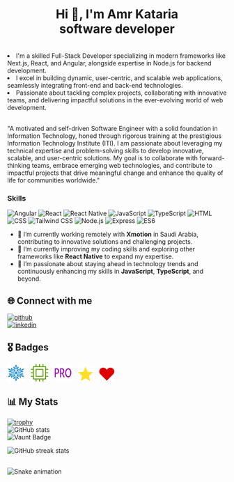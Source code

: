 
<h1 align="center" display="inline" >Hi 👋, I'm Amr Kataria <br> software developer</h1>


<br>

  <li>
  I'm a skilled Full-Stack Developer specializing in modern frameworks like Next.js, React, and Angular, alongside expertise in Node.js for backend development.
</li>
<li>
  I excel in building dynamic, user-centric, and scalable web applications, seamlessly integrating front-end and back-end technologies.
</li>
<li>
  Passionate about tackling complex projects, collaborating with innovative teams, and delivering impactful solutions in the ever-evolving world of web development.
</li>

<br>


"A motivated and self-driven Software Engineer with a solid foundation in Information Technology, honed through rigorous training at the prestigious Information Technology Institute (ITI). I am passionate about leveraging my technical expertise and problem-solving skills to develop innovative, scalable, and user-centric solutions. My goal is to collaborate with forward-thinking teams, embrace emerging web technologies, and contribute to impactful projects that drive meaningful change and enhance the quality of life for communities worldwide."



### Skills
![Angular](https://img.shields.io/badge/-Angular-D60000?style=flat&logo=angular&logoColor=white)
![React](https://img.shields.io/badge/-React-61DAFB?style=flat&logo=react&logoColor=black)
![React Native](https://img.shields.io/badge/-React%20Native-61DAFB?style=flat&logo=react&logoColor=black)
![JavaScript](https://img.shields.io/badge/-JavaScript-F7DF1E?style=flat&logo=javascript&logoColor=black)
![TypeScript](https://img.shields.io/badge/-TypeScript-3178C6?style=flat&logo=typescript&logoColor=white)
![HTML](https://img.shields.io/badge/-HTML-E34F26?style=flat&logo=html5&logoColor=white)
![CSS](https://img.shields.io/badge/-CSS-1572B6?style=flat&logo=css3&logoColor=white)
![Tailwind CSS](https://img.shields.io/badge/-Tailwind%20CSS-06B6D4?style=flat&logo=tailwindcss&logoColor=white)
![Node.js](https://img.shields.io/badge/-Node.js-339933?style=flat&logo=nodedotjs&logoColor=white)
![Express](https://img.shields.io/badge/-Express-000000?style=flat&logo=express&logoColor=white)
![ES6](https://img.shields.io/badge/-ES6-000000?style=flat&logo=javascript&logoColor=white)

- 🔭 I’m currently working remotely with **Xmotion** in Saudi Arabia, contributing to innovative solutions and challenging projects.  
- 🌱 I’m currently improving my coding skills and exploring other frameworks like **React Native** to expand my expertise.  
- 🚀 I’m passionate about staying ahead in technology trends and continuously enhancing my skills in **JavaScript**, **TypeScript**, and beyond.  



## 🌐 Connect with me
[<img src='https://cdn.jsdelivr.net/npm/simple-icons@3.0.1/icons/github.svg' alt='github' height='40'>](https://github.com/Amrkataria)  
[<img src='https://cdn.jsdelivr.net/npm/simple-icons@3.0.1/icons/linkedin.svg' alt='linkedin' height='40'>](https://www.linkedin.com/in/amrkataria)  

## 🎖️ Badges

<a href='https://archiveprogram.github.com/'><img src='https://raw.githubusercontent.com/acervenky/animated-github-badges/master/assets/acbadge.gif' width='40' height='40'></a> <a href='https://docs.github.com/en/developers'><img src='https://raw.githubusercontent.com/acervenky/animated-github-badges/master/assets/devbadge.gif' width='40' height='40'></a> <a href='https://github.com/pricing'><img src='https://raw.githubusercontent.com/acervenky/animated-github-badges/master/assets/pro.gif' width='40' height='40'></a> <a href='https://stars.github.com/'><img src='https://raw.githubusercontent.com/acervenky/animated-github-badges/master/assets/starbadge.gif' width='35' height='35'></a> <a href='https://docs.github.com/en/github/supporting-the-open-source-community-with-github-sponsors'><img src='https://raw.githubusercontent.com/acervenky/animated-github-badges/master/assets/sponsorbadge.gif' width='35' height='35'></a> 

## 📊 My Stats

[![trophy](https://github-profile-trophy.vercel.app/?username=AmrKataria&show_icons=true&include_all_commits=true&count_private=true)](https://github.com/ryo-ma/github-profile-trophy)  
![GitHub stats](https://github-readme-stats.vercel.app/api?username=AmrKataria&show_icons=true&include_all_commits=true&count_private=true)  
![Vaunt Badge](https://api.vaunt.dev/v1/github/entities/AmrKataria/contributions?format=svg&include_all_commits=true&count_private=true&theme=light)

![GitHub streak stats](https://streak-stats.demolab.com/?user=AmrKataria)

<br clear="both">

<img src="https://raw.githubusercontent.com/maurodesouza/maurodesouza/output/snake.svg" alt="Snake animation" />

  






